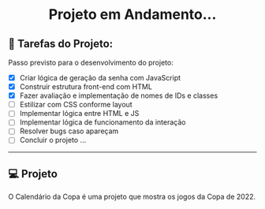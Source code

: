 <h1 align="center">Projeto em Andamento...</h1>

## 🚀 Tarefas do Projeto:

Passo previsto para o desenvolvimento do projeto:

- [x] Criar lógica de geração da senha com JavaScript
- [x] Construir estrutura front-end com HTML
- [x] Fazer avaliação e implementação de nomes de IDs e classes
- [ ] Estilizar com CSS conforme layout
- [ ] Implementar lógica entre HTML e JS
- [ ] Implementar lógica de funcionamento da interação
- [ ] Resolver bugs caso apareçam
- [ ] Concluir o projeto
...
---

## 💻 Projeto

O Calendário da Copa é uma projeto que mostra os jogos da Copa de 2022.


##